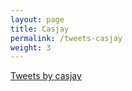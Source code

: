 ```yaml
---
layout: page
title: Casjay
permalink: /tweets-casjay
weight: 3
---
```


<a class="twitter-timeline" data-theme="dark" data-link-color="#9266CC" href="https://twitter.com/casjay?ref_src=twsrc%5Etfw">Tweets by casjay</a> <script async src="https://platform.twitter.com/widgets.js" charset="utf-8"></script>

